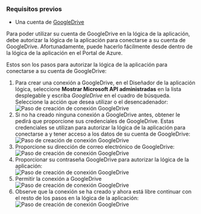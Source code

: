 ### <a name="prerequisites"></a>Requisitos previos

- Una cuenta de [GoogleDrive](https://www.google.com/drive/)  


Para poder utilizar su cuenta de GoogleDrive en la lógica de la aplicación, debe autorizar la lógica de la aplicación para conectarse a su cuenta de GoogleDrive. Afortunadamente, puede hacerlo fácilmente desde dentro de la lógica de la aplicación en el Portal de Azure.  

Estos son los pasos para autorizar la lógica de la aplicación para conectarse a su cuenta de GoogleDrive:  
1. Para crear una conexión a GoogleDrive, en el Diseñador de la aplicación lógica, seleccione **Mostrar Microsoft API administradas** en la lista desplegable y escriba *GoogleDrive* en el cuadro de búsqueda. Seleccione la acción que desea utilizar o el desencadenador:  
![Paso de creación de conexión GoogleDrive](./media/connectors-create-api-googledrive/googledrive-1.png)  
2. Si no ha creado ninguna conexión a GoogleDrive antes, obtener le pedirá que proporcione sus credenciales de GoogleDrive. Estas credenciales se utilizan para autorizar la lógica de la aplicación para conectarse a y tener acceso a los datos de su cuenta de GoogleDrive:  
![Paso de creación de conexión GoogleDrive](./media/connectors-create-api-googledrive/googledrive-2.png)  
3. Proporcione su dirección de correo electrónico de GoogleDrive:  
 ![Paso de creación de conexión GoogleDrive](./media/connectors-create-api-googledrive/googledrive-3.png)  
4. Proporcionar su contraseña GoogleDrive para autorizar la lógica de la aplicación:  
![Paso de creación de conexión GoogleDrive](./media/connectors-create-api-googledrive/googledrive-4.png)
5. Permitir la conexión a GoogleDrive  
![Paso de creación de conexión GoogleDrive](./media/connectors-create-api-googledrive/googledrive-5.png)  
6. Observe que la conexión se ha creado y ahora está libre continuar con el resto de los pasos en la lógica de la aplicación:  
![Paso de creación de conexión GoogleDrive](./media/connectors-create-api-googledrive/googledrive-6.png)  

